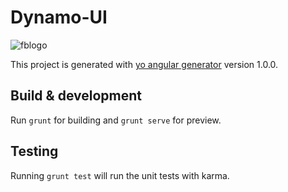 # Dynamo-UI

![fblogo](https://cloud.githubusercontent.com/assets/8930332/11457300/20cb0e42-9673-11e5-928b-890191601a3b.png)


This project is generated with [yo angular generator](https://github.com/yeoman/generator-angular)
version 1.0.0.

## Build & development

Run `grunt` for building and `grunt serve` for preview.

## Testing

Running `grunt test` will run the unit tests with karma.
